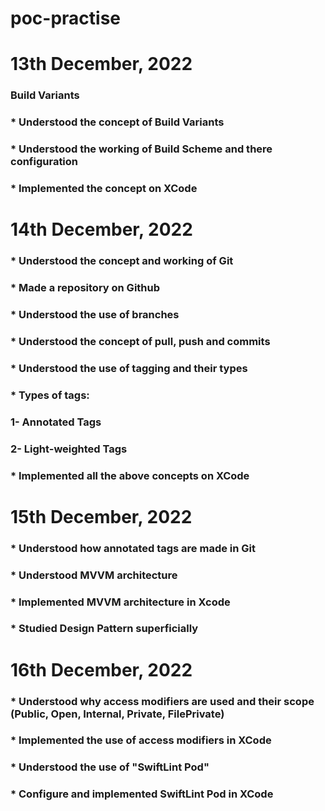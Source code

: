 # poc-practise

# 13th December, 2022
### Build Variants
### * Understood the concept of Build Variants
### * Understood the working of Build Scheme and there configuration
### * Implemented the concept on XCode

# 14th December, 2022
### * Understood the concept and working of Git
### * Made a repository on Github
### * Understood the use of branches
### * Understood the concept of pull, push and commits
### * Understood the use of tagging and their types
### * Types of tags:
### 1- Annotated Tags
### 2- Light-weighted Tags
### * Implemented all the above concepts on XCode

# 15th December, 2022
### * Understood how annotated tags are made in Git
### * Understood MVVM architecture
### * Implemented MVVM architecture in Xcode
### * Studied Design Pattern superficially

# 16th December, 2022
### * Understood why access modifiers are used and their scope (Public, Open, Internal, Private, FilePrivate)
### * Implemented the use of access modifiers in XCode
### * Understood the use of "SwiftLint Pod"
### * Configure and implemented SwiftLint Pod in XCode
